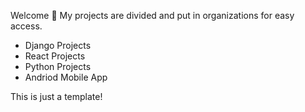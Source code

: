Welcome 👋
My projects are divided and put in organizations for easy access.

- Django Projects
- React Projects
- Python Projects
- Andriod Mobile App

<!---
Tesfa-eth/Tesfa-eth is a ✨ special ✨ repository because its `README.md` (this file) appears on your GitHub profile.
You can click the Preview link to take a look at your changes.
--->

This is just a template!
